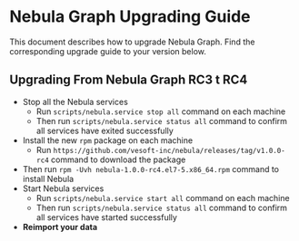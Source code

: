 # Nebula Graph Upgrading Guide

This document describes how to upgrade Nebula Graph. Find the corresponding upgrade guide to your version below.

## Upgrading From Nebula Graph RC3 t RC4

- Stop all the Nebula services
  - Run `scripts/nebula.service stop all` command on each machine
  - Then run `scripts/nebula.service status all` command to confirm all services have exited successfully
- Install the new `rpm` package on each machine
  - Run `https://github.com/vesoft-inc/nebula/releases/tag/v1.0.0-rc4` command to download the package
- Then run `rpm -Uvh nebula-1.0.0-rc4.el7-5.x86_64.rpm` command to install Nebula
- Start Nebula services
  - Run `scripts/nebula.service start all` command on each machine
  - Then run `scripts/nebula.service status all` command to confirm all services have started successfully
- **Reimport your data**
